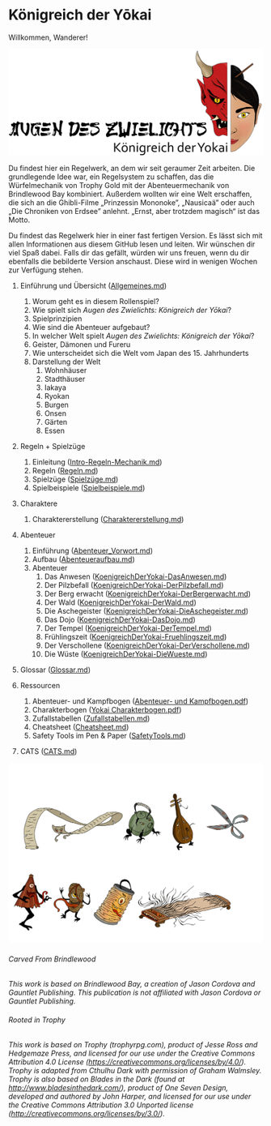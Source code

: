 # Königreich der Yōkai

Willkommen, Wanderer!

![Yokai Logo](https://github.com/marcelfnfnllvr/kingdomoftheyurei/blob/main/Downloads/Logo.png?raw=true)

Du findest hier ein Regelwerk, an dem wir seit geraumer Zeit arbeiten. Die grundlegende Idee war, ein Regelsystem zu schaffen, das die Würfelmechanik von Trophy Gold mit der Abenteuermechanik von Brindlewood Bay kombiniert. Außerdem wollten wir eine Welt erschaffen, die sich an die Ghibli-Filme „Prinzessin Mononoke”, „Nausicaä” oder auch „Die Chroniken von Erdsee” anlehnt. „Ernst, aber trotzdem magisch“ ist das Motto.

Du findest das Regelwerk hier in einer fast fertigen Version. Es lässt sich mit allen Informationen aus diesem GitHub lesen und leiten. Wir wünschen dir viel Spaß dabei. Falls dir das gefällt, würden wir uns freuen, wenn du dir ebenfalls die bebilderte Version anschaust. Diese wird in wenigen Wochen zur Verfügung stehen.

1. Einführung und Übersicht ([Allgemeines.md](https://github.com/marcelfnfnllvr/kingdomoftheyurei/blob/main/Allgemeines.md))  
   1. Worum geht es in diesem Rollenspiel?
   2. Wie spielt sich *Augen des Zwielichts: Königreich der Yōkai*?
   3. Spielprinzipien 
   4. Wie sind die Abenteuer aufgebaut?  
   5. In welcher Welt spielt *Augen des Zwielichts: Königreich der Yōkai*?
   6. Geister, Dämonen und Fureru  
   7. Wie unterscheidet sich die Welt vom Japan des 15. Jahrhunderts
   8. Darstellung der Welt  
      1. Wohnhäuser
      2. Stadthäuser
      3. Iakaya
      4. Ryokan
      5. Burgen
      6. Onsen
      7. Gärten
      8. Essen

2. Regeln + Spielzüge  
   1. Einleitung ([Intro-Regeln-Mechanik.md](https://github.com/marcelfnfnllvr/kingdomoftheyurei/blob/main/Intro-Regeln%20-Mechanik.md))
   2. Regeln ([Regeln.md](https://github.com/marcelfnfnllvr/kingdomoftheyurei/blob/main/Regeln.md))  
   3. Spielzüge ([Spielzüge.md](https://github.com/marcelfnfnllvr/kingdomoftheyurei/blob/main/Spielzuege.md))
   4. Spielbeispiele ([Spielbeispiele.md](https://github.com/marcelfnfnllvr/kingdomoftheyurei/blob/main/Spielbeispiele.md))  

3. Charaktere  
   1. Charaktererstellung ([Charaktererstellung.md](https://github.com/marcelfnfnllvr/kingdomoftheyurei/blob/main/Charaktererstellung.md))  

4. Abenteuer  
   1. Einführung ([Abenteuer_Vorwort.md](https://github.com/marcelfnfnllvr/kingdomoftheyurei/blob/main/Abenteuer/Abenteuer_Vorwort.md))  
   2. Aufbau ([Abenteueraufbau.md](https://github.com/marcelfnfnllvr/kingdomoftheyurei/blob/main/Abenteuer/Abenteueraufbau.md))  
   3. Abenteuer
      1. Das Anwesen ([KoenigreichDerYokai-DasAnwesen.md](https://github.com/marcelfnfnllvr/kingdomoftheyurei/blob/main/Abenteuer/KoenigreichDerYokai-DasAnwesen.md))
      2. Der Pilzbefall ([KoenigreichDerYokai-DerPilzbefall.md](https://github.com/marcelfnfnllvr/kingdomoftheyurei/blob/main/Abenteuer/KoenigreichDerYokai-DerPilzbefall.md))
      3. Der Berg erwacht ([KoenigreichDerYokai-DerBergerwacht.md](https://github.com/marcelfnfnllvr/kingdomoftheyurei/blob/main/Abenteuer/KoenigreichDerYokai_DerBergErwacht.md))
      4. Der Wald ([KoenigreichDerYokai-DerWald.md](https://github.com/marcelfnfnllvr/kingdomoftheyurei/blob/main/Abenteuer/KoenigreichDerYokai_DerWald.md))
      5. Die Aschegeister ([KoenigreichDerYokai-DieAschegeister.md](https://github.com/marcelfnfnllvr/kingdomoftheyurei/blob/main/Abenteuer/KoenigreichDerYokai_DieAschegeister.md))
      6. Das Dojo ([KoenigreichDerYokai-DasDojo.md](https://github.com/marcelfnfnllvr/kingdomoftheyurei/blob/main/Abenteuer/KoenigreichDerYokai-DasDojo.md))
      7. Der Tempel ([KoenigreichDerYokai-DerTempel.md](https://github.com/marcelfnfnllvr/kingdomoftheyurei/blob/main/Abenteuer/KoenigreichDerYokai-DerTempel.md))
      8. Frühlingszeit ([KoenigreichDerYokai-Fruehlingszeit.md](https://github.com/marcelfnfnllvr/kingdomoftheyurei/blob/main/Abenteuer/KoenigreichDerYokai-Fruehlingszeit.md))
      9. Der Verschollene ([KoenigreichDerYokai-DerVerschollene.md](https://github.com/marcelfnfnllvr/kingdomoftheyurei/blob/main/Abenteuer/KoenigreichDerYokai_DerVerschollene.md))
      10. Die Wüste ([KoenigreichDerYokai-DieWueste.md](https://github.com/marcelfnfnllvr/kingdomoftheyurei/blob/main/Abenteuer/KoenigreichDerYokai-DieWüste.md))

5. Glossar ([Glossar.md](https://github.com/marcelfnfnllvr/kingdomoftheyurei/blob/main/Glossar.md))  

6. Ressourcen  
   1. Abenteuer- und Kampfbogen ([Abenteuer- und Kampfbogen.pdf](https://github.com/marcelfnfnllvr/kingdomoftheyurei/blob/main/Downloads/Abenteuer-%20und%20Kampfbogen.pdf))
   2. Charakterbogen ([Yokai Charakterbogen.pdf](https://github.com/marcelfnfnllvr/kingdomoftheyurei/blob/main/Downloads/Yokai%20Charakterbogen.pdf))
   3. Zufallstabellen ([Zufallstabellen.md](https://github.com/marcelfnfnllvr/kingdomoftheyurei/blob/main/Zufallstabellen.md))
   4. Cheatsheet  ([Cheatsheet.md](https://github.com/marcelfnfnllvr/kingdomoftheyurei/blob/main/Cheatsheet.md))
   5. Safety Tools im Pen & Paper ([SafetyTools.md](https://github.com/marcelfnfnllvr/kingdomoftheyurei/blob/main/SafetyTools.md))

7. CATS ([CATS.md](https://github.com/marcelfnfnllvr/kingdomoftheyurei/blob/main/CATS.md))

![Yokai](https://github.com/marcelfnfnllvr/kingdomoftheyurei/blob/main/Downloads/Yokai.png?raw=true)

###### Carved From Brindlewood

*This work is based on Brindlewood Bay, a creation of Jason Cordova and Gauntlet Publishing. This publication is not affiliated with Jason Cordova or Gauntlet Publishing.*

###### Rooted in Trophy

*This work is based on Trophy (trophyrpg.com), product of Jesse Ross  and Hedgemaze Press, and licensed for our use under the Creative Commons Attribution 4.0 License (https://creativecommons.org/licenses/by/4.0/). Trophy is adapted from Cthulhu Dark with permission of Graham Walmsley. Trophy is also based on Blades in the Dark (found at  http://www.bladesinthedark.com/), product of One Seven Design, developed and authored by John Harper, and licensed for our use under the  Creative Commons Attribution 3.0 Unported license  (http://creativecommons.org/licenses/by/3.0/).*
